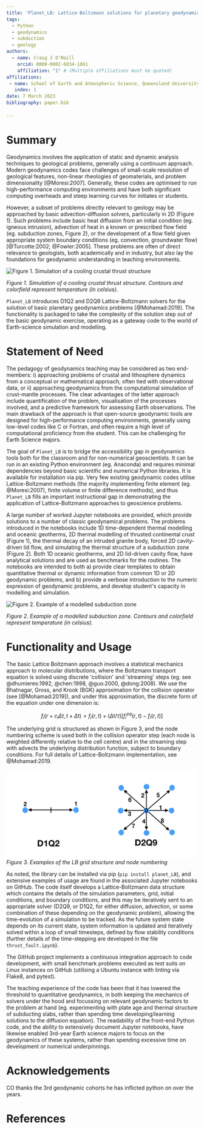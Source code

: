 ```yaml
---
title: 'Planet_LB: Lattice-Boltzmann solutions for planetary geodynamics problems'
tags:
  - Python
  - geodynamics
  - subduction
  - geology
authors:
  - name: Craig J O'Neill
    orcid: 0000-0002-6034-1881
    affiliation: "1" # (Multiple affiliations must be quoted)
affiliations:
 - name: School of Earth and Atmospheric Science, Queensland University of Technology
   index: 1
date: 7 March 2023
bibliography: paper.bib

---
```


# Summary
Geodynamics involves the application of static and dynamic analysis techniques to geological problems, generally using a continuum approach. Modern geodynamics codes face challenges of small-scale resolution of geological features, non-linear rheologies of geomaterials, and problem dimensionality [@Moresi:2007]. Generally, these codes are optimised to run high-performance computing environments and have both significant computing overheads and steep learning curves for initiates or students.

However, a subset of problems directly relevant to geology may be approached by basic advection-diffusion solvers, particularly in 2D (Figure 1). Such problems include basic heat diffusion from an initial condition (eg. igneous intrusion), advection of heat in a known or prescribed flow field (eg. subduction zones, Figure 2), or the development of a flow field given appropriate system boundary conditions (eg. convection, groundwater flow) [@Turcotte:2002; @Fowler:2005]. These problems are often of direct relevance to geologists, both academically and in industry, but also lay the foundations for geodynamic understanding in teaching environments.

![Figure 1. Simulation of a cooling crustal thrust structure](https://github.com/thecraigoneill/planet_LB/assets/30849698/950f9c7a-52f1-4872-9c83-c60801aef7c4)

*Figure 1. Simulation of a cooling crustal thrust structure. Contours and colorfield represent temperature (in celsius).*

``Planet_LB`` introduces D1Q2 and D2Q9 Lattice-Boltzmann solvers for the solution of basic planetary geodynamics problems [@Mohamad:2019]. The functionality is packaged to take the complexity of the solution step out of the basic geodynamic exercise, operating as a gateway code to the world of Earth-science simulation and modelling.  

# Statement of Need

The pedagogy of geodynamics teaching may be considered as two end-members: i) approaching problems of crustal and lithosphere dynamics from a conceptual or mathematical approach, often tied with observational data, or ii) approaching geodynamics from the computational simulation of crust-mantle processes. The clear advantages of the latter approach include quantification of the problem, visualisation of the processes involved, and a predictive framework for assessing Earth observations. The main drawback of the approach is that open-source geodynamic tools are designed for high-performance computing environments, generally using low-level codes like C or Fortran, and often require a high level of computational proficiency from the student. This can be challenging for Earth Science majors. 

The goal of ``Planet_LB`` is to bridge the accessibility gap in geodynamics tools both for the classroom and for non-numerical geoscientists. It can be run in an existing Python environment (eg. Anaconda) and requires minimal dependencies beyond basic scientific and numerical Python libraries. It is available for installation via pip. Very few existing geodynamic codes utilise Lattice-Boltzmann methods (the majority implementing finite element (eg. @Moresi:2007), finite volume or finite difference methods), and thus ``Planet_LB`` fills an important instructional gap in demonstrating the application of Lattice-Boltzmann approaches to geoscience problems.  

A large number of worked Jupyter notebooks are provided, which provide solutions to a number of classic geodynamical problems. The problems introduced in the notebooks include 1D time-dependent thermal modelling and oceanic geotherms, 2D thermal modelling of thrusted continental crust (Figure 1), the thermal decay of an intruded granite body, forced 2D cavity-driven lid flow, and simulating the thermal structure of a subduction zone (Figure 2). Both 1D oceanic geotherms, and 2D lid-driven cavity flow, have analytical solutions and are used as benchmarks for the routines. The notebooks are intended to both a) provide clear templates to obtain quantitative thermal or dynamic information from common 1D or 2D geodynamic problems, and b) provide a verbose introduction to the numeric expression of geodynamic problems, and develop student's capacity in modelling and simulation. 

![Figure 2. Example of a modelled subduction zone](https://github.com/thecraigoneill/planet_LB/assets/30849698/8871dcca-d8c8-43a4-9e32-d05c8cfea300)

*Figure 2. Example of a modelled subduction zone. Contours and colorfield represent temperature (in celsius).*

# Functionality and Usage

The basic Lattice Boltzmann approach involves a statistical mechanics approach to molecular distributions, where the Boltzmann transport equation is solved using discrete 'collision' and 'streaming' steps (eg. see @dhumieres:1992, @chen:1998, @guo:2000, @dong:2008). We use the Bhatnagar, Gross, and Krook (BGK) approximation for the collision operator (see [@Mohamad:2019]), and under this approximation, the discrete form of the equation under one dimension is:

$$ f_i(r+c_i \Delta t, t + \Delta t) = f_i(r,t) + (\Delta t/{\tau})[f^{eq}_i(r,t) - f_i(r,t)]$$ 

The underlying grid is structured as shown in Figure 3, and the node numbering scheme is used both in the collision operator step (each node is weighted differently relative to the cell centre) and in the streaming step with advects the underlying distribution function, subject to boundary conditions. For full details of Lattice-Boltzmann implementation, see @Mohamad:2019.


![Figure 3. Examples of LB grid structure and node numbering](D1Q2_D2Q9.png)
*Figure 3. Examples of the LB grid structure and node numbering*

As noted, the library can be installed via pip (``pip install planet_LB``), and extensive examples of usage are found in the associated Jupyter notebooks on GitHub. The code itself develops a Lattice-Boltzmann data structure which contains the details of the simulation parameters, grid, initial conditions, and boundary conditions, and this may be iteratively sent to an appropriate solver (D2Q9, or D1Q2, for either diffusion, advection, or some combination of these depending on the geodynamic problem), allowing the time-evolution of a simulation to be tracked. As the future system state depends on its current state, system information is updated and iteratively solved within a loop of small timesteps, defined by flow stability conditions (further details of the time-stepping are developed in the file ``thrust_fault.ipynb``).

The GitHub project implements a continuous integration approach to code development, with small benchmark problems executed as test suits on Linux instances on GitHub (utilising a Ubuntu instance with linting via Flake8, and pytest). 

The teaching experience of the code has been that it has lowered the threshold to quantitative geodynamics, in both keeping the mechanics of solvers under the hood and focussing on relevant geodynamic factors to the problem at hand (eg. experimenting with plate age and thermal structure of subducting slabs, rather than spending time developing/learning solutions to the diffusion equation). The readability of the front-end Python code, and the ability to extensively document Jupyter notebooks, have likewise enabled 3rd-year Earth science majors to focus on the geodynamics of these systems, rather than spending excessive time on development or numerical underpinnings. 

# Acknowledgements
CO thanks the 3rd geodynamic cohorts he has inflicted python on over the years.

# References
